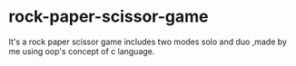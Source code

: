 # rock-paper-scissor-game
It's a rock paper scissor game includes two modes solo and duo ,made by me using oop's concept of c language.
